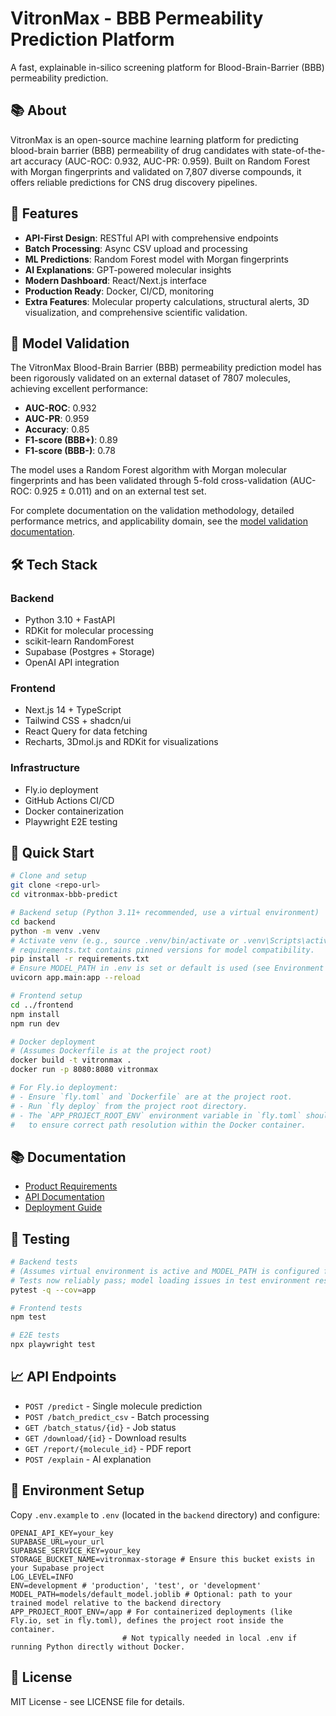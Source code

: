 # VitronMax - BBB Permeability Prediction Platform

A fast, explainable in-silico screening platform for Blood-Brain-Barrier (BBB) permeability prediction.

## 📚 About

VitronMax is an open-source machine learning platform for predicting blood-brain barrier (BBB) permeability of drug candidates with state-of-the-art accuracy (AUC-ROC: 0.932, AUC-PR: 0.959). Built on Random Forest with Morgan fingerprints and validated on 7,807 diverse compounds, it offers reliable predictions for CNS drug discovery pipelines. 

## 🚀 Features

- **API-First Design**: RESTful API with comprehensive endpoints
- **Batch Processing**: Async CSV upload and processing
- **ML Predictions**: Random Forest model with Morgan fingerprints
- **AI Explanations**: GPT-powered molecular insights
- **Modern Dashboard**: React/Next.js interface
- **Production Ready**: Docker, CI/CD, monitoring
- **Extra Features**: Molecular property calculations, structural alerts, 3D visualization, and comprehensive scientific validation.

## 🧬 Model Validation

The VitronMax Blood-Brain Barrier (BBB) permeability prediction model has been rigorously validated on an external dataset of 7807 molecules, achieving excellent performance:

- **AUC-ROC**: 0.932
- **AUC-PR**: 0.959
- **Accuracy**: 0.85
- **F1-score (BBB+)**: 0.89
- **F1-score (BBB-)**: 0.78

The model uses a Random Forest algorithm with Morgan molecular fingerprints and has been validated through 5-fold cross-validation (AUC-ROC: 0.925 ± 0.011) and on an external test set.

For complete documentation on the validation methodology, detailed performance metrics, and applicability domain, see the [model validation documentation](docs/model-validation.md).

## 🛠 Tech Stack

### Backend
- Python 3.10 + FastAPI
- RDKit for molecular processing
- scikit-learn RandomForest
- Supabase (Postgres + Storage)
- OpenAI API integration

### Frontend
- Next.js 14 + TypeScript
- Tailwind CSS + shadcn/ui
- React Query for data fetching
- Recharts, 3Dmol.js and RDKit for visualizations

### Infrastructure
- Fly.io deployment
- GitHub Actions CI/CD
- Docker containerization
- Playwright E2E testing

## 🚀 Quick Start

```bash
# Clone and setup
git clone <repo-url>
cd vitronmax-bbb-predict

# Backend setup (Python 3.11+ recommended, use a virtual environment)
cd backend
python -m venv .venv
# Activate venv (e.g., source .venv/bin/activate or .venv\Scripts\activate)
# requirements.txt contains pinned versions for model compatibility.
pip install -r requirements.txt
# Ensure MODEL_PATH in .env is set or default is used (see Environment Setup)
uvicorn app.main:app --reload

# Frontend setup
cd ../frontend
npm install
npm run dev

# Docker deployment
# (Assumes Dockerfile is at the project root)
docker build -t vitronmax .
docker run -p 8080:8080 vitronmax

# For Fly.io deployment:
# - Ensure `fly.toml` and `Dockerfile` are at the project root.
# - Run `fly deploy` from the project root directory.
# - The `APP_PROJECT_ROOT_ENV` environment variable in `fly.toml` should be set (e.g., to "/app")
#   to ensure correct path resolution within the Docker container.
```

## 📚 Documentation

- [Product Requirements](docs/PRD.md)
- [API Documentation](docs/API-documentation.md)
- [Deployment Guide](docs/DEPLOY.md)

## 🧪 Testing

```bash
# Backend tests
# (Assumes virtual environment is active and MODEL_PATH is configured for tests via conftest.py or .env)
# Tests now reliably pass; model loading issues in test environment resolved.
pytest -q --cov=app

# Frontend tests
npm test

# E2E tests
npx playwright test
```

## 📈 API Endpoints

- `POST /predict` - Single molecule prediction
- `POST /batch_predict_csv` - Batch processing
- `GET /batch_status/{id}` - Job status
- `GET /download/{id}` - Download results
- `GET /report/{molecule_id}` - PDF report
- `POST /explain` - AI explanation

## 🔧 Environment Setup

Copy `.env.example` to `.env` (located in the `backend` directory) and configure:

```env
OPENAI_API_KEY=your_key
SUPABASE_URL=your_url
SUPABASE_SERVICE_KEY=your_key
STORAGE_BUCKET_NAME=vitronmax-storage # Ensure this bucket exists in your Supabase project
LOG_LEVEL=INFO
ENV=development # 'production', 'test', or 'development'
MODEL_PATH=models/default_model.joblib # Optional: path to your trained model relative to the backend directory
APP_PROJECT_ROOT_ENV=/app # For containerized deployments (like Fly.io, set in fly.toml), defines the project root inside the container.
                         # Not typically needed in local .env if running Python directly without Docker.
```

## 📄 License

MIT License - see LICENSE file for details.

